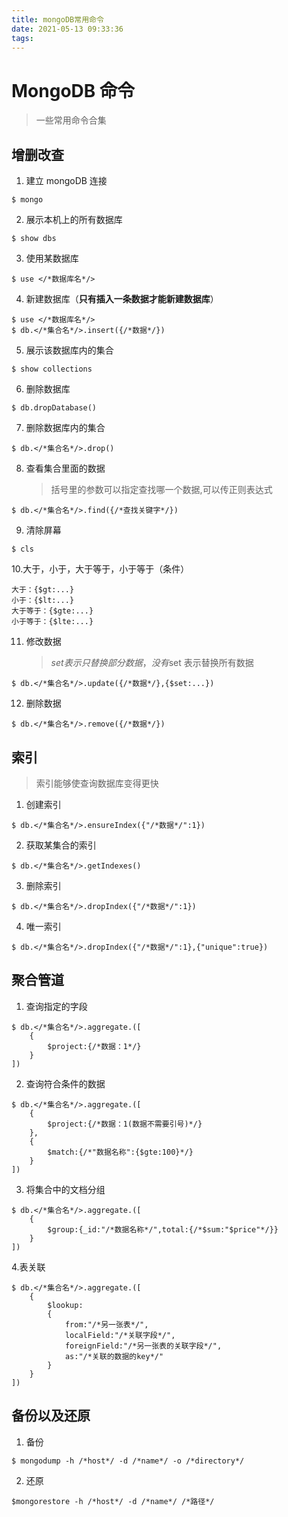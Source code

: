 ```yaml
---
title: mongoDB常用命令
date: 2021-05-13 09:33:36
tags:
---
```


# MongoDB 命令

> 一些常用命令合集

## 增删改查

1. 建立 mongoDB 连接

```
$ mongo
```

2. 展示本机上的所有数据库

```
$ show dbs
```

3. 使用某数据库

```
$ use </*数据库名*/>
```

4. 新建数据库（**只有插入一条数据才能新建数据库**）

```
$ use </*数据库名*/>
$ db.</*集合名*/>.insert({/*数据*/})
```

5. 展示该数据库内的集合

```
$ show collections
```

6. 删除数据库

```
$ db.dropDatabase()
```

7. 删除数据库内的集合

```
$ db.</*集合名*/>.drop()
```

8. 查看集合里面的数据
   > 括号里的参数可以指定查找哪一个数据,可以传正则表达式

```
$ db.</*集合名*/>.find({/*查找关键字*/})
```

9. 清除屏幕

```
$ cls
```

10.大于，小于，大于等于，小于等于（条件）

```
大于：{$gt:...}
小于：{$lt:...}
大于等于：{$gte:...}
小于等于：{$lte:...}
```

11. 修改数据
    > $set表示只替换部分数据，没有$set 表示替换所有数据

```
$ db.</*集合名*/>.update({/*数据*/},{$set:...})
```

12. 删除数据

```
$ db.</*集合名*/>.remove({/*数据*/})
```

## 索引

> 索引能够使查询数据库变得更快

1. 创建索引

```
$ db.</*集合名*/>.ensureIndex({"/*数据*/":1})
```

2. 获取某集合的索引

```
$ db.</*集合名*/>.getIndexes()
```

3. 删除索引

```
$ db.</*集合名*/>.dropIndex({"/*数据*/":1})
```

4. 唯一索引

```
$ db.</*集合名*/>.dropIndex({"/*数据*/":1},{"unique":true})
```

## 聚合管道

1. 查询指定的字段

```
$ db.</*集合名*/>.aggregate.([
    {
        $project:{/*数据：1*/}
    }
])
```

2. 查询符合条件的数据

```
$ db.</*集合名*/>.aggregate.([
    {
        $project:{/*数据：1(数据不需要引号)*/}
    },
    {
        $match:{/*"数据名称":{$gte:100}*/}
    }
])
```

3. 将集合中的文档分组

```
$ db.</*集合名*/>.aggregate.([
    {
        $group:{_id:"/*数据名称*/",total:{/*$sum:"$price"*/}}
    }
])
```

4.表关联

```
$ db.</*集合名*/>.aggregate.([
    {
        $lookup:
        {
            from:"/*另一张表*/",
            localField:"/*关联字段*/",
            foreignField:"/*另一张表的关联字段*/",
            as:"/*关联的数据的key*/"
        }
    }
])
```

## 备份以及还原

1. 备份

```
$ mongodump -h /*host*/ -d /*name*/ -o /*directory*/
```

2. 还原

```
$mongorestore -h /*host*/ -d /*name*/ /*路径*/
```
